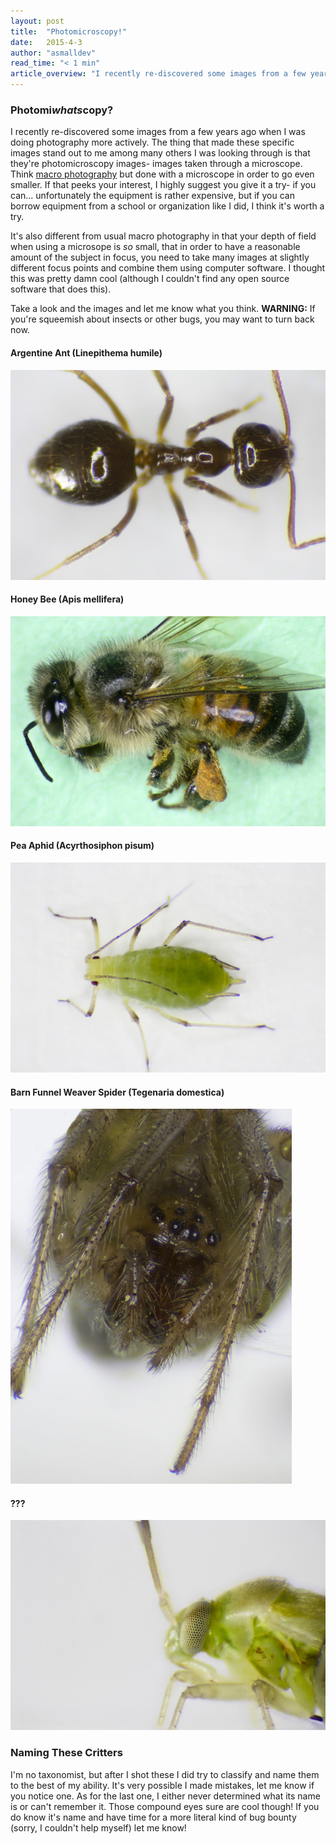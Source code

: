 ```yaml
---
layout: post
title:  "Photomicroscopy!"
date:   2015-4-3
author: "asmalldev"
read_time: "< 1 min"
article_overview: "I recently re-discovered some images from a few years ago when I was doing photography more actively. The thing that made these specific images stand out to me among many others I was looking through is that they're photomicroscopy images- images taken through a microscope. Take a look and the images and let me know what you think. <strong>WARNING:</strong> If you're squeemish about insects or other bugs, you may want to turn back now."
---
```


### Photomi<em>whats</em>copy?
I recently re-discovered some images from a few years ago when I was doing photography more actively. The thing that made these specific images stand out to me among many others I was looking through is that they're photomicroscopy images- images taken through a microscope. Think <a href="http://www.google.com/search?q=macro+photography&es_sm=122&source=lnms&tbm=isch&sa=X&ei=LBokVYKvGoS8sAWB4YDgCA&ved=0CAcQ_AUoAQ&biw=587&bih=621" target="blank">macro photography</a> but done with a microscope in order to go even smaller. If that peeks your interest, I highly suggest you give it a try- if you can... unfortunately the equipment is rather expensive, but if you can borrow equipment from a school or organization like I did, I think it's worth a try.

It's also different from usual macro photography in that your depth of field when using a microsope is <em>so</em> small, that in order to have a reasonable amount of the subject in focus, you need to take many images at slightly different focus points and combine them using computer software. I thought this was pretty damn cool (although I couldn't find any open source software that does this).

Take a look and the images and let me know what you think. <strong>WARNING:</strong> If you're squeemish about insects or other bugs, you may want to turn back now.

#### Argentine Ant (Linepithema humile)
<div class="center_imgs"><img class="post_img_large" src="/img/post1/ant.jpg" alt="Argentine Ant (Linepithema humile)"></div>

#### Honey Bee (Apis mellifera)
<div class="center_imgs"><img class="post_img_large" src="/img/post1/bee.jpg" alt="Honey Bee (Apis mellifera)"></div>

#### Pea Aphid (Acyrthosiphon pisum)
<div class="center_imgs"><img class="post_img_large" src="/img/post1/aphid.jpg" alt="Pea Aphid (Acyrthosiphon pisum)"></div>

#### Barn Funnel Weaver Spider (Tegenaria domestica)
<div class="center_imgs"><img class="post_img_large" src="/img/post1/spider.jpg" alt="Barn Funnel Weaver Spider (Tegenaria domestica)"></div>

#### ???
<div class="center_imgs"><img class="post_img_large" src="/img/post1/bugeyes.jpg" alt="unknown insect"></div>

### Naming These Critters
I'm no taxonomist, but after I shot these I did try to classify and name them to the best of my ability. It's very possible I made mistakes, let me know if you notice one. As for the last one, I either never determined what its name is or can't remember it. Those compound eyes sure are cool though! If you do know it's name and have time for a more literal kind of bug bounty (sorry, I couldn't help myself) let me know!
